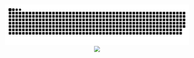 <p align="center">
  <img src="https://raw.githubusercontent.com/1999AZZAR/1999AZZAR/main/resources/img/grid-snake.svg">
  <img src="https://github.com/root9464/root9464/assets/104570588/843874fb-f1f1-4d7e-9fd7-ba577ef820bf">

</p>

